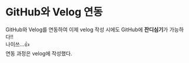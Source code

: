 # GitHub와 Velog 연동

GitHub와 Velog를 연동하여 이제 velog 작성 시에도 GitHub에 **잔디심기**가 가능하다!!   
나이쓰...👍   
연동 과정은 velog에 작성했다.   

